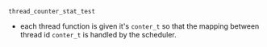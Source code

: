 `thread_counter_stat_test`

- each thread function is given it's `conter_t`
  so that the mapping between thread id `conter_t` is handled by the scheduler.
